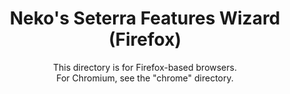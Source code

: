 <div align=center>
	<h1> Neko's Seterra Features Wizard (Firefox) </h1>
	<p>
	This directory is for Firefox-based browsers.
	<br>
	For Chromium, see the "chrome" directory.
	</p>
</div>